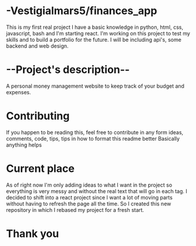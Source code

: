 # -Vestigialmars5/finances_app
This is my first real project I have a basic knowledge in python, html, css, javascript, bash and I'm starting react. I'm working on this project to test my skills and to build a portfolio for the future. I will be including api's, some backend and web design.

# --Project's description--
A personal money management website to keep track of your budget and expenses.

# Contributing
If you happen to be reading this, feel free to contribute in any form ideas, comments, code, tips, tips in how to format this readme better Basically anything helps

# Current place
As of right now I'm only adding ideas to what I want in the project so everything is very messy and without the real text that will go in each tag. I decided to shift into a react project since I want a lot of moving parts without having to refresh the page all the time. So I created this new repository in which I rebased my project for a fresh start.

# Thank you
